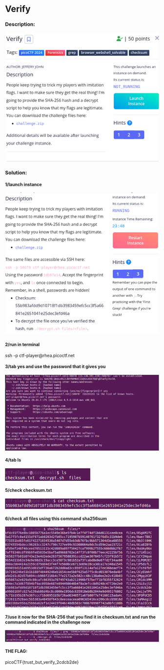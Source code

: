 <h1>Verify</h1>

<h3>Description:</h3>

![Alt text](challenge_img/verifycha.png)

<h3>Solution:</h3>

<h4>1/launch instance</h4>

![Alt text](challenge_img/verify2.png)

<h4>2/run in terminal </h4>
ssh -p <port> ctf-player@rhea.picoctf.net

<h4>3/tab yes and use the password that it gives you</h4>

![Alt text](challenge_img/ver1.png)

<h4>4/tab ls</h4>

![Alt text](challenge_img/vr3.png)

<h4>5/check checksum.txt </h4>

![Alt text](challenge_img/vr4.png)

<h4> 6/check all files using this command sha256sum</h4>

![Alt text](challenge_img/vr5.png)

<h4>7/use it now for the SHA-256 that you find it in checksum.txt and run the command indicated  in the challenge now </h4>

![Alt text](challenge_img/vr7.png)

<h4> THE FLAG: </h4>
              picoCTF{trust_but_verify_2cdcb2de}






